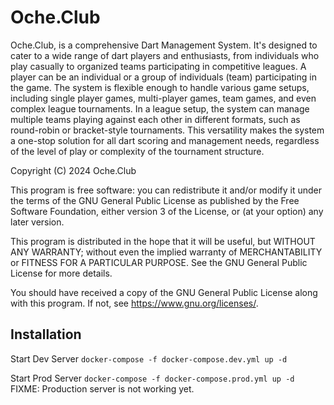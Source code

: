 # Oche.Club

Oche.Club, is a comprehensive Dart Management System. It's designed to cater to a wide range of dart players and enthusiasts, from individuals who play casually to organized teams participating in competitive leagues. A player can be an individual or a group of individuals (team) participating in the game. The system is flexible enough to handle various game setups, including single player games, multi-player games, team games, and even complex league tournaments. In a league setup, the system can manage multiple teams playing against each other in different formats, such as round-robin or bracket-style tournaments. This versatility makes the system a one-stop solution for all dart scoring and management needs, regardless of the level of play or complexity of the tournament structure.

Copyright (C) 2024 Oche.Club

This program is free software: you can redistribute it and/or modify it under the terms of the GNU General Public License as published by the Free Software Foundation, either version 3 of the License, or (at your option) any later version.

This program is distributed in the hope that it will be useful, but WITHOUT ANY WARRANTY; without even the implied warranty of MERCHANTABILITY or FITNESS FOR A PARTICULAR PURPOSE.  See the GNU General Public License for more details.

You should have received a copy of the GNU General Public License along with this program.  If not, see <https://www.gnu.org/licenses/>.

## Installation

Start Dev Server
```docker-compose -f docker-compose.dev.yml up -d```

Start Prod Server
```docker-compose -f docker-compose.prod.yml up -d```
FIXME: Production server is not working yet.
